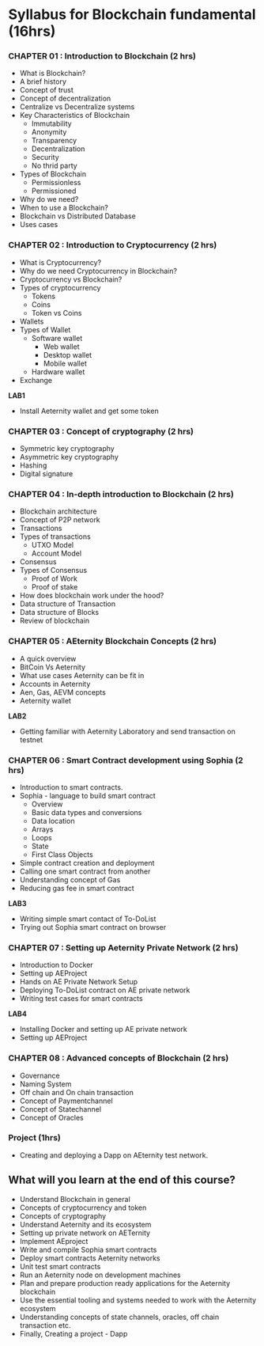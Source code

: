 # Syllabus for Blockchain fundamental (16hrs)

### CHAPTER 01 : Introduction to Blockchain   (2 hrs)

- What is Blockchain? 
- A brief history
- Concept of trust
- Concept of decentralization
- Centralize vs Decentralize systems
- Key Characteristics of Blockchain
    - Immutability
    - Anonymity
    - Transparency
    - Decentralization
    - Security
    - No thrid party
- Types of Blockchain
    - Permissionless 
    - Permissioned
- Why do we need?
- When to use a Blockchain?
- Blockchain vs Distributed Database
- Uses cases

### CHAPTER 02 : Introduction to Cryptocurrency (2 hrs)
 
- What is Cryptocurrency?
- Why do we need Cryptocurrency in Blockchain? 
- Cryptocurrency vs Blockchain?     
- Types of cryptocurrency
    - Tokens
    - Coins
    - Token vs Coins
- Wallets
- Types of Wallet
    - Software wallet
        - Web wallet
        - Desktop wallet
        - Mobile wallet
    - Hardware wallet
- Exchange

**LAB1**
- Install Aeternity wallet and get some token

### CHAPTER 03 : Concept of cryptography (2 hrs)

- Symmetric key cryptography
- Asymmetric key cryptography
- Hashing
- Digital signature

### CHAPTER 04 : In-depth introduction to Blockchain (2 hrs)

- Blockchain architecture
- Concept of P2P network
- Transactions 
- Types of transactions 
    - UTXO Model
    - Account Model
- Consensus 
- Types of Consensus 
    - Proof of Work
    - Proof of stake
- How does blockchain work under the hood?
- Data structure of Transaction
- Data structure of Blocks
- Review of blockchain

### CHAPTER 05 : AEternity Blockchain Concepts  (2 hrs)

- A quick overview
- BitCoin Vs Aeternity
- What use cases Aeternity can be fit in
- Accounts in Aeternity 
- Aen, Gas, AEVM concepts
- Aeternity wallet

**LAB2**
- Getting familiar with Aeternity Laboratory and send transaction on testnet

### CHAPTER 06 : Smart Contract development using Sophia (2 hrs)

- Introduction to smart contracts.
- Sophia - language to build smart contract
  - Overview
  - Basic data types and conversions
  - Data location
  - Arrays
  - Loops
  - State
  - First Class Objects
- Simple contract creation and deployment
- Calling one smart contract from another
- Understanding concept of Gas 
- Reducing gas fee in smart contract

**LAB3**
- Writing simple smart contact of To-DoList
- Trying out Sophia smart contract on browser

### CHAPTER 07 : Setting up Aeternity Private Network (2 hrs)

- Introduction to Docker 
- Setting up AEProject
- Hands on AE Private Network Setup
- Deploying To-DoList contract on AE private network
- Writing test cases for smart contracts

**LAB4**
- Installing Docker and setting up AE private network
- Setting up AEProject

### CHAPTER 08 : Advanced concepts of Blockchain  (2 hrs)

- Governance
- Naming System
- Off chain and On chain transaction
- Concept of Paymentchannel
- Concept of Statechannel
- Concept of Oracles

### Project (1hrs)

- Creating and deploying a Dapp on AEternity test network. 


## What will you learn at the end of this course?

- Understand Blockchain in general
- Concepts of cryptocurrency and token
- Concepts of cryptography
- Understand Aeternity and its ecosystem
- Setting up private network on AETernity
- Implement AEproject
- Write and compile Sophia smart contracts
- Deploy smart contracts Aeternity networks
- Unit test smart contracts
- Run an Aeternity node on development machines
- Plan and prepare production ready applications for the Aeternity blockchain
- Use the essential tooling and systems needed to work with the Aeternity ecosystem
- Understanding concepts of state channels, oracles, off chain transaction etc.
- Finally, Creating a project - Dapp
 



